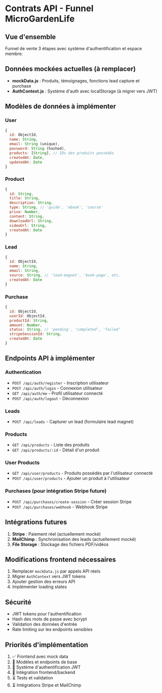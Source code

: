 # Contrats API - Funnel MicroGardenLife

## Vue d'ensemble
Funnel de vente 3 étapes avec système d'authentification et espace membre.

## Données mockées actuelles (à remplacer)
- **mockData.js** : Produits, témoignages, fonctions lead capture et purchase
- **AuthContext.js** : Système d'auth avec localStorage (à migrer vers JWT)

## Modèles de données à implémenter

### User
```javascript
{
  id: ObjectId,
  name: String,
  email: String (unique),
  password: String (hashed),
  products: [String], // IDs des produits possédés
  createdAt: Date,
  updatedAt: Date
}
```

### Product
```javascript
{
  id: String,
  title: String,
  description: String,
  type: String, // 'guide', 'ebook', 'course'
  price: Number,
  content: String,
  downloadUrl: String,
  videoUrl: String,
  createdAt: Date
}
```

### Lead
```javascript
{
  id: ObjectId,
  name: String,
  email: String,
  source: String, // 'lead-magnet', 'book-page', etc.
  createdAt: Date
}
```

### Purchase
```javascript
{
  id: ObjectId,
  userId: ObjectId,
  productId: String,
  amount: Number,
  status: String, // 'pending', 'completed', 'failed'
  stripeSessionId: String,
  createdAt: Date
}
```

## Endpoints API à implémenter

### Authentication
- `POST /api/auth/register` - Inscription utilisateur
- `POST /api/auth/login` - Connexion utilisateur
- `GET /api/auth/me` - Profil utilisateur connecté
- `POST /api/auth/logout` - Déconnexion

### Leads
- `POST /api/leads` - Capturer un lead (formulaire lead magnet)

### Products
- `GET /api/products` - Liste des produits
- `GET /api/products/:id` - Détail d'un produit

### User Products
- `GET /api/user/products` - Produits possédés par l'utilisateur connecté
- `POST /api/user/products` - Ajouter un produit à l'utilisateur

### Purchases (pour intégration Stripe future)
- `POST /api/purchases/create-session` - Créer session Stripe
- `POST /api/purchases/webhook` - Webhook Stripe

## Intégrations futures
1. **Stripe** : Paiement réel (actuellement mocké)
2. **MailChimp** : Synchronisation des leads (actuellement mocké)
3. **File Storage** : Stockage des fichiers PDF/vidéos

## Modifications frontend nécessaires
1. Remplacer `mockData.js` par appels API réels
2. Migrer `AuthContext` vers JWT tokens
3. Ajouter gestion des erreurs API
4. Implémenter loading states

## Sécurité
- JWT tokens pour l'authentification
- Hash des mots de passe avec bcrypt
- Validation des données d'entrée
- Rate limiting sur les endpoints sensibles

## Priorités d'implémentation
1. ✅ Frontend avec mock data
2. 🔄 Modèles et endpoints de base
3. 🔄 Système d'authentification JWT
4. 🔄 Intégration frontend/backend
5. ⏳ Tests et validation
6. ⏳ Intégrations Stripe et MailChimp